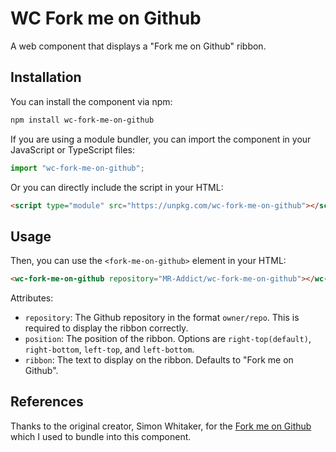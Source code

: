 # WC Fork me on Github

A web component that displays a "Fork me on Github" ribbon.

## Installation

You can install the component via npm:

```bash
npm install wc-fork-me-on-github
```

If you are using a module bundler, you can import the component in your JavaScript or TypeScript files:

```js
import "wc-fork-me-on-github";
```

Or you can directly include the script in your HTML:

```html
<script type="module" src="https://unpkg.com/wc-fork-me-on-github"></script>
```

## Usage

Then, you can use the `<fork-me-on-github>` element in your HTML:

```html
<wc-fork-me-on-github repository="MR-Addict/wc-fork-me-on-github"></wc-fork-me-on-github>
```

Attributes:

- `repository`: The Github repository in the format `owner/repo`. This is required to display the ribbon correctly.
- `position`: The position of the ribbon. Options are `right-top(default)`, `right-bottom`, `left-top`, and `left-bottom`.
- `ribbon`: The text to display on the ribbon. Defaults to "Fork me on Github".

## References

Thanks to the original creator, Simon Whitaker, for the [Fork me on Github](https://github.com/simonwhitaker/github-fork-ribbon-css) which I used to bundle into this component.

